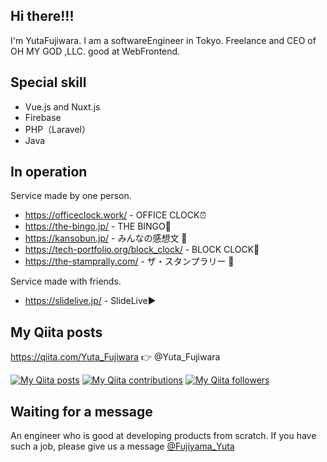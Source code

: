 ## Hi there!!!

I'm YutaFujiwara. I am a softwareEngineer in Tokyo.
Freelance and CEO of OH MY GOD ,LLC. good at WebFrontend.

## Special skill

- Vue.js and Nuxt.js
- Firebase
- PHP（Laravel）
- Java

## In operation

Service made by one person.

- https://officeclock.work/ - OFFICE CLOCK⏰
- https://the-bingo.jp/ - THE BINGO🎱
- https://kansobun.jp/ - みんなの感想文 📖
- https://tech-portfolio.org/block_clock/ - BLOCK CLOCK🍅
- https://the-stamprally.com/ - ザ・スタンプラリー 🐾

Service made with friends.

- https://slidelive.jp/ - SlideLive▶️

## My Qiita posts

https://qiita.com/Yuta_Fujiwara 👉 @Yuta_Fujiwara

[![My Qiita posts](https://qiita-badge.apiapi.app/s/Yuta_Fujiwara/posts.svg)](http://qiita.com/Yuta_Fujiwara)
[![My Qiita contributions](https://qiita-badge.apiapi.app/s/Yuta_Fujiwara/contributions.svg)](http://qiita.com/Yuta_Fujiwara)
[![My Qiita followers](https://qiita-badge.apiapi.app/s/Yuta_Fujiwara/followers.svg)](http://qiita.com/Yuta_Fujiwara)

## Waiting for a message

An engineer who is good at developing products from scratch. If you have such a job, please give us a message
[@Fujiyama_Yuta](https://twitter.com/Fujiyama_Yuta)
